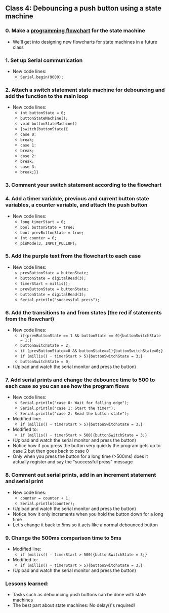 ## Class 4: Debouncing a push button using a state machine

### 0. Make a [programming flowchart](https://i.imgur.com/zPMWbWn.png) for the state machine
- We'll get into designing new flowcharts for state machines in a future class

### 1. Set up Serial communication
- New code lines:
  - `Serial.begin(9600);`

### 2. Attach a switch statement state machine for debouncing and add the function to the main loop
- New code lines:
  - `int buttonState = 0;`
  - `buttonStateMachine();`
  - `void buttonStateMachine()`
  - `{switch(buttonState){`
  - `case 0: `
  - `break;`
  - `case 1:`
  - `break;`
  - `case 2:`
  - `break;`
  - `case 3:`
  - `break;}}`

### 3. Comment your switch statement according to the flowchart

### 4. Add a timer variable, previous and current button state variables, a counter variable, and attach the push button
- New code lines:
  - `long timerStart = 0;`
  - `bool buttonState = true;`
  - `bool prevButtonState = true;`
  - `int counter = 0;`
  - `pinMode(3, INPUT_PULLUP);`
### 5. Add the purple text from the flowchart to each case
- New code lines:
  - `prevButtonState = buttonState;`
  - `buttonState = digitalRead(3);`
  - `timerStart = millis();`
  - `prevButtonState = buttonState;`
  - `buttonState = digitalRead(3);`
  - `Serial.println("successful press");`
### 6. Add the transitions to and from states (the red if statements from the flowchart)
- New code lines:
  - `if(prevButtonState == 1 && buttonState == 0){buttonSwitchState = 1;}`
  - `buttonSwitchState = 2;`
  - `if (prevButtonState==0 && buttonState==1){buttonSwitchState=0;}`
  - `if (millis() - timerStart > 5){buttonSwitchState = 3;}`
  - `buttonSwitchState = 0;`
- (Upload and watch the serial monitor and press the button)
### 7. Add serial prints and change the debounce time to 500 to each case so you can see how the program flows
- New code lines:
  - `Serial.println("case 0: Wait for falling edge");`
  - `Serial.println("case 1: Start the timer");`
  - `Serial.println("case 2: Read the button state");`
- Modified line:
  - `if (millis() - timerStart > 5){buttonSwitchState = 3;}`
- Modified to:
  - `if (millis() - timerStart > 500){buttonSwitchState = 3;}`
- (Upload and watch the serial monitor and press the button)
- Notice how if you press the button very quickly the program gets up to case 2 but then goes back to case 0
- Only when you press the button for a long time (>500ms) does it actually register and say the "successful press" message
### 8. Comment out serial prints, add in an increment statement and serial print
- New code lines:
  - `counter = counter + 1;`
  - `Serial.println(counter);`
- (Upload and watch the serial monitor and press the button)
- Notice how it only increments when you hold the button down for a long time
- Let's change it back to 5ms so it acts like a normal debounced button
### 9. Change the 500ms comparison time to 5ms
- Modified line:
  - `if (millis() - timerStart > 500){buttonSwitchState = 3;}`
- Modified to:
  - `if (millis() - timerStart > 5){buttonSwitchState = 3;}`
- (Upload and watch the serial monitor and press the button)

### Lessons learned:
- Tasks such as debouncing push buttons can be done with state machines
- The best part about state machines: No delay()'s required!





